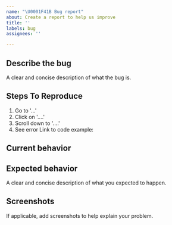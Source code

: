 ```yaml
---
name: "\U0001F41B Bug report"
about: Create a report to help us improve
title: ''
labels: bug
assignees: ''

---
```


## Describe the bug
A clear and concise description of what the bug is.

## Steps To Reproduce
1. Go to '...'
2. Click on '....'
3. Scroll down to '....'
4. See error
Link to code example:

## Current behavior

## Expected behavior
A clear and concise description of what you expected to happen.

## Screenshots
If applicable, add screenshots to help explain your problem.
